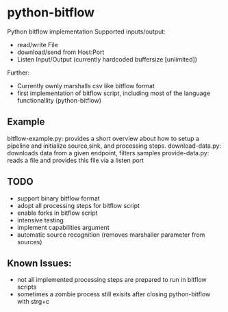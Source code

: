 # python-bitflow
Python bitflow implementation 
Supported inputs/output:
* read/write File
* download/send from Host:Port
* Listen Input/Output (currently hardcoded buffersize [unlimited])

Further:
* Currently ownly marshalls csv like bitflow format
* first implementation of bitflow script, including most of the language functionallity (python-bitflow)

## Example
bitflow-example.py: provides a short overview about how to setup a pipeline and initialize source,sink, and processing steps.
download-data.py: downloads data from a given endpoint, filters samples
provide-data.py: reads a file and provides this file via a listen port

## TODO
* support binary bitflow format
* adopt all processing steps for bitflow script
* enable forks in bitflow script
* intensive testing
* implement capabilities argument
* automatic source recognition (removes marshaller parameter from sources)

## Known Issues:
* not all implemented processing steps are prepared to run in bitflow scripts
* sometimes a zombie process still exisits after closing python-bitflow with strg+c

